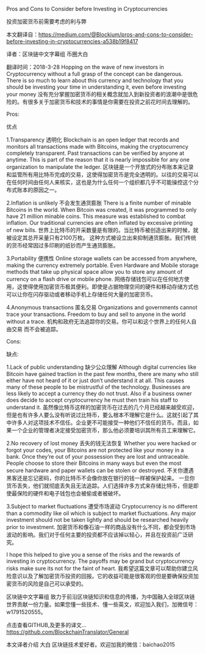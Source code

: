 Pros and Cons to Consider before Investing in Cryptocurrencies

投资加密货币前需要考虑的利与弊

本文翻译自：https://medium.com/@Blockium/pros-and-cons-to-consider-before-investing-in-cryptocurrencies-a538b19f8417

译者：区块链中文字幕组 币圈大白

翻译时间：2018-3-28
Hopping on the wave of new investors in Cryptocurrency without a full grasp of the concept can be dangerous. There is so much to learn about this currency and technology that you should be investing your time in understanding it, even before investing your money 
没有充分掌握加密货币的相关概念就加入到新投资者的浪潮中是很危险的。有很多关于加密货币和技术的事情是你需要在投资之前花时间去理解的。

Pros:

优点

1.Transparency 透明化 
Blockchain is an open ledger that records and monitors all transactions made with Bitcoins, making the cryptocurrency completely transparent. Past transactions can be verified by anyone at anytime. This is part of the reason that it is nearly impossible for any one organization to manipulate the ledger. 
区块链是一个开放式的分布账本来记录和监管所有用比特币完成的交易，这使得加密货币是完全透明的。以往的交易可以在任何时间由任何人来核实，这也是为什么任何一个组织都几乎不可能操控这个分布式账本的原因之一。

2.Inflation is unlikely 不会发生通货膨胀 
There is a finite number of minable Bitcoins in the world. When Bitcoin was created, it was programmed to only have 21 million minable coins. This measure was established to combat inflation. Our traditional currencies are often inflated by excessive printing of new bills. 
世界上比特币的开采数量是有限的。当比特币被创造出来的时候，就被设定其总开采量只有2100万枚。 这种方式被设立出来抑制通货膨胀。我们传统的货币经常因过多印刷的纸钞而产生通货膨胀。

3.Portability 便携性 
Online storage wallets can be accessed from anywhere, making the currency extremely portable. Even Hardware and Mobile storage methods that take up physical space allow you to store any amount of currency on a flash drive or mobile phone. 
网络存储钱包可以在任何地方使用，这使得使用加密货币极其便利。即使是占据物理空间的硬件和移动存储方式也可以让你在闪存驱动或者移动手机上存储任何大量的加密货币。

4.Anonymous transactions 匿名交易 
Organizations and governments cannot trace your transactions. Freedom to buy and sell to anyone in the world without a trace. 
机构和政府无法追踪你的交易。你可以和这个世界上的任何人自由交易 
而不会被追踪。

Cons:

缺点:

1.Lack of public understanding 缺少公众理解 
Although digital currencies like Bitcoin have gained traction in the past few months, there are many who still either have not heard of it or just don’t understand it at all. This causes many of these people to be mistrustful of the technology. Businesses are less likely to accept a currency they do not trust. Also if a business owner does decide to accept cryptocurrency he must then train his staff to understand it. 
虽然像比特币这样的加密货币在过去的几个月已经越来越受欢迎，但是也有许多人要么没有听说过比特币，要么根本不理解它是什么。这就引起了其中许多人对这项技术不信任。企业更不可能接受一种他们不信任的货币。而且，如果一个企业的管理者决定接受加密货币，那么他必须要培训其所有员工来理解它。

2.No recovery of lost money 丢失的钱无法恢复 
Whether you were hacked or forgot your codes, your Bitcoins are not protected like your money in a bank. Once they’re out of your possession they are lost and untraceable. People choose to store their Bitcoins in many ways but even the most secure hardware and paper wallets can be stolen or destroyed. 
不关你遭遇黑客还是忘记密码，你的比特币不会像你放在银行的钱一样被保护起来。 一旦你货币丢失，他们就彻底丢失且无法追踪。人们选择许多方式来存储比特币，但是即使最保险的硬件和电子钱包也会被偷或者被破坏。

3.Subject to market fluctuations 遭受市场波动 
Cryptocurrency is no different than a commodity like oil which is subject to market fluctuations. Any major investment should not be taken lightly and should be researched heavily prior to investment. 
加密货币和像石油一样的商品没有什么不同，都会受到市场波动的影响。我们对于任何主要的投资都不应该掉以轻心，并且在投资前广泛研究。

I hope this helped to give you a sense of the risks and the rewards of investing in cryptocurrency. The payoffs may be grand but cryptocurrency risks make sure its not for the faint of heart. 
我希望这篇文章可以帮助你建立风险意识以及了解加密货币投资的回报。它的收益可能是很客观的但是要确保投资加密货币的风险是自己可以承受的。

区块链中文字幕组 
致力于前沿区块链知识和信息的传播，为中国融入全球区块链世界贡献一份力量。如果您懂一些技术、懂一些英文，欢迎加入我们，加微信号：w1791520555。

点击查看GITHUB,及更多的译文… https://github.com/BlockchainTranslator/General

本文译者介绍 
大白 
区块链技术爱好者。欢迎加我的微信：baichao2015
